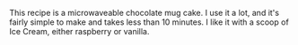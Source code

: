 This recipe is a microwaveable chocolate mug cake.
I use it a lot, and it's fairly simple to make and takes less than 10 minutes.
I like it with a scoop of Ice Cream, either raspberry or vanilla.